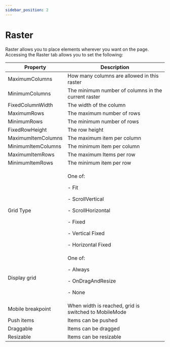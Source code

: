 ```yaml
---
sidebar_position: 2
---
```

# Raster

Raster allows you to place elements wherever you want on the page. Accessing the Raster tab allows you to set the following:

| Property           | Description                                                                                                                                    |
| ------------------ | ---------------------------------------------------------------------------------------------------------------------------------------------- |
| MaximumColumns     | How many columns are allowed in this raster                                                                                                    |
| MinimumColumns     | The minimum number of columns in the current raster                                                                                            |
| FixedColumnWidth   | The width of the column                                                                                                                        |
| MaximumRows        | The maximum number of rows                                                                                                                    |
| MinimumRows        | The minimum number of rows                                                                                                                    |
| FixedRowHeight     | The row height                                                                                                                                |
| MaximumItemColumns | The maximum item per column                                                                                                                    |
| MinimumItemColumns | The minimum item per column                                                                                                                    |
| MaximumItemRows    | The maximum Items per row                                                                                                                      |
| MinimumItemRows    | The minimum item per row                                                                                                                      |
| Grid Type          |<p> One of:</p> <p>- Fit</p><p>- ScrollVertical</p><p>- ScrollHorizontal</p><p>- Fixed</p><p>- Vertical Fixed</p><p>- Horizontal Fixed</p> |
| Display grid       | One of:<p> - Always</p><p>- OnDragAndResize</p><p>- None</p>                                                                                    |
| Mobile breakpoint  | When width is reached, grid is switched to MobileMode                                                                                          |
| Push items         | Items can be pushed                                                                                                                            |
| Draggable          | Items can be dragged                                                                                                                           |
| Resizable          | Items can be resizable                                                                                                                        |

